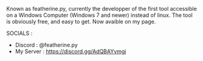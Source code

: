 Known as featherine.py, currently the developper of the first tool accessible on a Windows Computer
(Windows 7 and newer) instead of linux. The tool is obviously free, and easy to get. Now avaible on my page.


SOCIALS :
- Discord : @featherine.py
- My Server : https://discord.gg/AdQBAYvmgj
